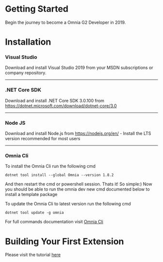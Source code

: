 # Getting Started

Begin the journey to become a Omnia G2 Developer in 2019.

# Installation

### Visual Studio

Download and install Visual Studio 2019 from your MSDN subscriptions or company repository.

---

### .NET Core SDK 

Download and install .NET Core SDK 3.0.100 from https://dotnet.microsoft.com/download/dotnet-core/3.0

---

### Node JS
  
Download and install Node.js from  https://nodejs.org/en/ - Install the LTS version recommended for most users

---

### Omnia Cli

To install the Omnia Cli run the following cmd
```
dotnet tool install --global Omnia --version 1.8.2
```
And then restart the cmd or powershell session. Thats it! So simple:) Now you should be able to run the omnia dev new cmd documented below to install a template package

To update the Omnia Cli to latest version run the following cmd 
```
dotnet tool update -g omnia
```

For full commands documentation visit [Omnia Cli](https://github.com/preciofishbone/OmniaFx/tree/master/docs/cli)

# Building Your First Extension

Please visit the  tutorial [here](https://github.com/preciofishbone/OmniaFx/tree/master/docs/tutorials/first-extension)